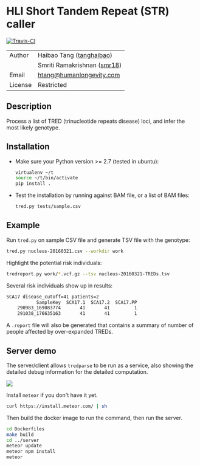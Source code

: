 # HLI Short Tandem Repeat (STR) caller

[![Travis-CI](https://travis-ci.org/tanghaibao/tredparse.svg?branch=master)](https://travis-ci.org/tanghaibao/tredparse)

|||
|---|---|
| Author | Haibao Tang ([tanghaibao](http://github.com/tanghaibao)) |
|| Smriti Ramakrishnan ([smr18](http://github.com/smr18)) |
| Email | <htang@humanlongevity.com> |
| License | Restricted |

## Description

Process a list of TRED (trinucleotide repeats disease) loci, and infer
the most likely genotype.

## Installation

- Make sure your Python version &gt;= 2.7 (tested in ubuntu):

  ```bash
  virtualenv ~/t
  source ~/t/bin/activate
  pip install .
  ```

- Test the installation by running against BAM file, or a list of BAM
  files:

  ```bash
  tred.py tests/sample.csv
  ```

## Example

Run `tred.py` on sample CSV file and generate TSV file with the
genotype:

```bash
tred.py nucleus-20160321.csv --workdir work
```

Highlight the potential risk individuals:

```bash
tredreport.py work/*.vcf.gz --tsv nucleus-20160321-TREDs.tsv
```

Several risk individuals show up in results:

```bash
SCA17 disease_cutoff=41 patients=2
           SampleKey  SCA17.1  SCA17.2  SCA17.PP
    290983_169083774       41       41         1
    291038_176635163       41       41         1
```

A `.report` file will also be generated that contains a summary of
number of people affected by over-expanded TREDs.

## Server demo

The server/client allows `tredparse` to be run as a service, also showing the
detailed debug information for the detailed computation.

![](https://dl.dropbox.com/s/x98u3zab1tpgyao/screencast.gif)

Install `meteor` if you don't have it yet.

```bash
curl https://install.meteor.com/ | sh
```

Then build the docker image to run the command, then run the server.

```bash
cd Dockerfiles
make build
cd ../server
meteor update
meteor npm install
meteor
```
